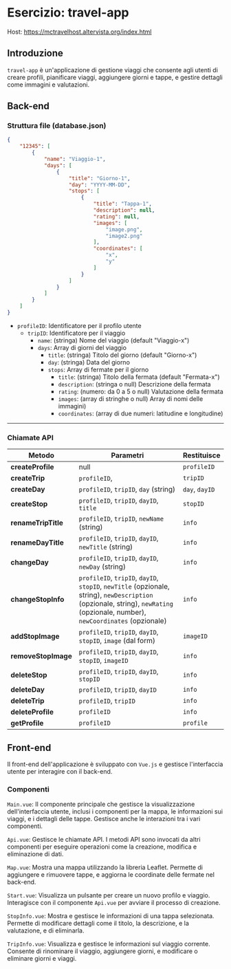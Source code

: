 # Esercizio: travel-app
Host: https://mctravelhost.altervista.org/index.html
## Introduzione

`travel-app` è un'applicazione di gestione viaggi che consente agli utenti di creare profili, pianificare viaggi, aggiungere giorni e tappe, e gestire dettagli come immagini e valutazioni.


## Back-end

### Struttura file (database.json)

```json
{
    "12345": [
        {
            "name": "Viaggio-1",
            "days": [
                {
                    "title": "Giorno-1",
                    "day": "YYYY-MM-DD",
                    "stops": [
                        {
                            "title": "Tappa-1",
                            "description": null,
                            "rating": null,
                            "images": [
                                "image.png",
                                "image2.png"
                            ],
                            "coordinates": [
                                "x",
                                "y"
                            ]
                        }
                    ]
                }
            ]
        }
    ]
}
```
- `profileID`: Identificatore per il profilo utente
    - `tripID`: Identificatore per il viaggio
        - `name`: (stringa) Nome del viaggio (default "Viaggio-x")
        - `days`:  Array di giorni del viaggio
            - `title`: (stringa) Titolo del giorno (default "Giorno-x")
            - `day`: (stringa) Data del giorno
            - `stops`: Array di fermate per il giorno
                - `title`: (stringa) Titolo della fermata (default "Fermata-x")
                - `description`: (stringa o null) Descrizione della fermata
                - `rating`: (numero: da 0 a 5 o null) Valutazione della fermata
                - `images`:  (array di stringhe o null) Array di nomi delle immagini)
                - `coordinates`: (array di due numeri: latitudine e longitudine)

---

### Chiamate API


| Metodo             | Parametri                                                                                                                                                                          | Restituisce     |
|--------------------|------------------------------------------------------------------------------------------------------------------------------------------------------------------------------------|-----------------|
| **createProfile**  | null                                                                                                                                                                               | `profileID`     |
| **createTrip**     | `profileID`,															                                                                                                              | `tripID`        |
| **createDay**      | `profileID`, `tripID`, `day` (string)							                                                                                                                  | `day`, `dayID`  |
| **createStop**     | `profileID`, `tripID`, `dayID`, `title`																												                 		      | `stopID`        |
| **renameTripTitle**| `profileID`, `tripID`, `newName` (string)                                                                                                                                          | `info`          |
| **renameDayTitle** | `profileID`, `tripID`, `dayID`, `newTitle` (string)                                                                                                                                | `info`          |
| **changeDay**      | `profileID`, `tripID`, `dayID`, `newDay` (string)                                                                                                                                  | `info`          |
| **changeStopInfo** | `profileID`, `tripID`, `dayID`, `stopID`, `newTitle` (opzionale, string), `newDescription` (opzionale, string), `newRating` (opzionale, number), `newCoordinates` (opzionale)      | `info`          |
| **addStopImage**   | `profileID`, `tripID`, `dayID`, `stopID`, `image` (dal form)                                                                                                                       | `imageID`       |
| **removeStopImage**| `profileID`, `tripID`, `dayID`, `stopID`, `imageID`                                                                                                                                | `info`          |
| **deleteStop**     | `profileID`, `tripID`, `dayID`, `stopID`                                                                                                                                           | `info`          |
| **deleteDay**      | `profileID`, `tripID`, `dayID`                                                                                                                                                     | `info`          |
| **deleteTrip**     | `profileID`, `tripID`                                                                                                                                                              | `info`          |
| **deleteProfile**  | `profileID`                                                                                                                                                                        | `info`          |
| **getProfile**     | `profileID`                                                                                                                                                                        | `profile`       |


## Front-end

Il front-end dell'applicazione è sviluppato con `Vue.js` e gestisce l'interfaccia utente per interagire con il back-end.

### Componenti

`Main.vue`: Il componente principale che gestisce la visualizzazione dell'interfaccia utente, inclusi i componenti per la mappa, le informazioni sui viaggi, e i dettagli delle tappe. Gestisce anche le interazioni tra i vari componenti.

`Api.vue`: Gestisce le chiamate API. I metodi API sono invocati da altri componenti per eseguire operazioni come la creazione, modifica e eliminazione di dati.

`Map.vue`: Mostra una mappa utilizzando la libreria Leaflet. Permette di aggiungere e rimuovere tappe, e aggiorna le coordinate delle fermate nel back-end.

`Start.vue`: Visualizza un pulsante per creare un nuovo profilo e viaggio. Interagisce con il componente `Api.vue` per avviare il processo di creazione.

`StopInfo.vue`: Mostra e gestisce le informazioni di una tappa selezionata. Permette di modificare dettagli come il titolo, la descrizione, e la valutazione, e di eliminarla.

`TripInfo.vue`: Visualizza e gestisce le informazioni sul viaggio corrente. Consente di rinominare il viaggio, aggiungere giorni, e modificare o eliminare giorni e viaggi.